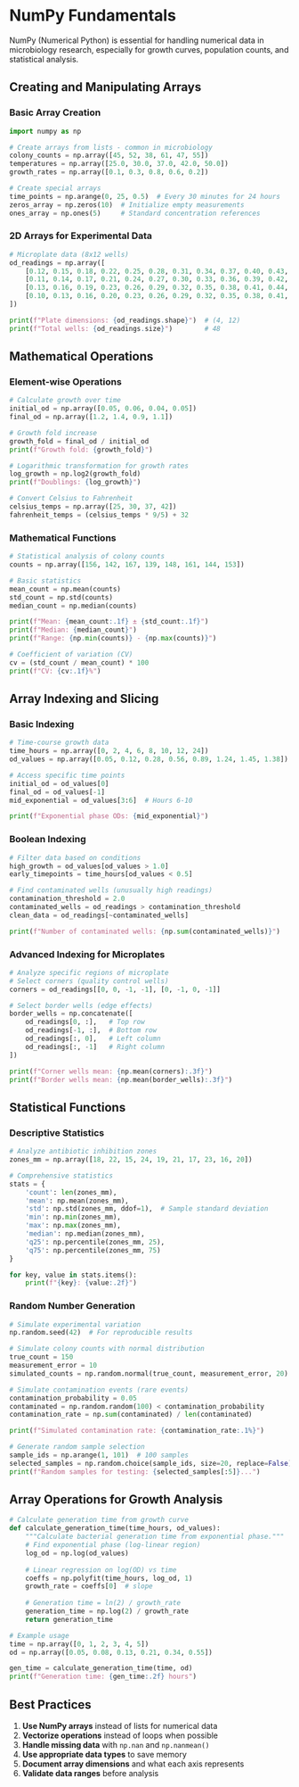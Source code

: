 # NumPy Fundamentals

NumPy (Numerical Python) is essential for handling numerical data in microbiology research, especially for growth curves, population counts, and statistical analysis.

## Creating and Manipulating Arrays

### Basic Array Creation

```python
import numpy as np

# Create arrays from lists - common in microbiology
colony_counts = np.array([45, 52, 38, 61, 47, 55])
temperatures = np.array([25.0, 30.0, 37.0, 42.0, 50.0])
growth_rates = np.array([0.1, 0.3, 0.8, 0.6, 0.2])

# Create special arrays
time_points = np.arange(0, 25, 0.5)  # Every 30 minutes for 24 hours
zeros_array = np.zeros(10)  # Initialize empty measurements
ones_array = np.ones(5)     # Standard concentration references
```

### 2D Arrays for Experimental Data

```python
# Microplate data (8x12 wells)
od_readings = np.array([
    [0.12, 0.15, 0.18, 0.22, 0.25, 0.28, 0.31, 0.34, 0.37, 0.40, 0.43, 0.46],
    [0.11, 0.14, 0.17, 0.21, 0.24, 0.27, 0.30, 0.33, 0.36, 0.39, 0.42, 0.45],
    [0.13, 0.16, 0.19, 0.23, 0.26, 0.29, 0.32, 0.35, 0.38, 0.41, 0.44, 0.47],
    [0.10, 0.13, 0.16, 0.20, 0.23, 0.26, 0.29, 0.32, 0.35, 0.38, 0.41, 0.44]
])

print(f"Plate dimensions: {od_readings.shape}")  # (4, 12)
print(f"Total wells: {od_readings.size}")        # 48
```

## Mathematical Operations

### Element-wise Operations

```python
# Calculate growth over time
initial_od = np.array([0.05, 0.06, 0.04, 0.05])
final_od = np.array([1.2, 1.4, 0.9, 1.1])

# Growth fold increase
growth_fold = final_od / initial_od
print(f"Growth fold: {growth_fold}")

# Logarithmic transformation for growth rates
log_growth = np.log2(growth_fold)
print(f"Doublings: {log_growth}")

# Convert Celsius to Fahrenheit
celsius_temps = np.array([25, 30, 37, 42])
fahrenheit_temps = (celsius_temps * 9/5) + 32
```

### Mathematical Functions

```python
# Statistical analysis of colony counts
counts = np.array([156, 142, 167, 139, 148, 161, 144, 153])

# Basic statistics
mean_count = np.mean(counts)
std_count = np.std(counts)
median_count = np.median(counts)

print(f"Mean: {mean_count:.1f} ± {std_count:.1f}")
print(f"Median: {median_count}")
print(f"Range: {np.min(counts)} - {np.max(counts)}")

# Coefficient of variation (CV)
cv = (std_count / mean_count) * 100
print(f"CV: {cv:.1f}%")
```

## Array Indexing and Slicing

### Basic Indexing

```python
# Time-course growth data
time_hours = np.array([0, 2, 4, 6, 8, 10, 12, 24])
od_values = np.array([0.05, 0.12, 0.28, 0.56, 0.89, 1.24, 1.45, 1.38])

# Access specific time points
initial_od = od_values[0]
final_od = od_values[-1]
mid_exponential = od_values[3:6]  # Hours 6-10

print(f"Exponential phase ODs: {mid_exponential}")
```

### Boolean Indexing

```python
# Filter data based on conditions
high_growth = od_values[od_values > 1.0]
early_timepoints = time_hours[od_values < 0.5]

# Find contaminated wells (unusually high readings)
contamination_threshold = 2.0
contaminated_wells = od_readings > contamination_threshold
clean_data = od_readings[~contaminated_wells]

print(f"Number of contaminated wells: {np.sum(contaminated_wells)}")
```

### Advanced Indexing for Microplates

```python
# Analyze specific regions of microplate
# Select corners (quality control wells)
corners = od_readings[[0, 0, -1, -1], [0, -1, 0, -1]]

# Select border wells (edge effects)
border_wells = np.concatenate([
    od_readings[0, :],   # Top row
    od_readings[-1, :],  # Bottom row
    od_readings[:, 0],   # Left column
    od_readings[:, -1]   # Right column
])

print(f"Corner wells mean: {np.mean(corners):.3f}")
print(f"Border wells mean: {np.mean(border_wells):.3f}")
```

## Statistical Functions

### Descriptive Statistics

```python
# Analyze antibiotic inhibition zones
zones_mm = np.array([18, 22, 15, 24, 19, 21, 17, 23, 16, 20])

# Comprehensive statistics
stats = {
    'count': len(zones_mm),
    'mean': np.mean(zones_mm),
    'std': np.std(zones_mm, ddof=1),  # Sample standard deviation
    'min': np.min(zones_mm),
    'max': np.max(zones_mm),
    'median': np.median(zones_mm),
    'q25': np.percentile(zones_mm, 25),
    'q75': np.percentile(zones_mm, 75)
}

for key, value in stats.items():
    print(f"{key}: {value:.2f}")
```

### Random Number Generation

```python
# Simulate experimental variation
np.random.seed(42)  # For reproducible results

# Simulate colony counts with normal distribution
true_count = 150
measurement_error = 10
simulated_counts = np.random.normal(true_count, measurement_error, 20)

# Simulate contamination events (rare events)
contamination_probability = 0.05
contaminated = np.random.random(100) < contamination_probability
contamination_rate = np.sum(contaminated) / len(contaminated)

print(f"Simulated contamination rate: {contamination_rate:.1%}")

# Generate random sample selection
sample_ids = np.arange(1, 101)  # 100 samples
selected_samples = np.random.choice(sample_ids, size=20, replace=False)
print(f"Random samples for testing: {selected_samples[:5]}...")
```

## Array Operations for Growth Analysis

```python
# Calculate generation time from growth curve
def calculate_generation_time(time_hours, od_values):
    """Calculate bacterial generation time from exponential phase."""
    # Find exponential phase (log-linear region)
    log_od = np.log(od_values)
    
    # Linear regression on log(OD) vs time
    coeffs = np.polyfit(time_hours, log_od, 1)
    growth_rate = coeffs[0]  # slope
    
    # Generation time = ln(2) / growth_rate
    generation_time = np.log(2) / growth_rate
    return generation_time

# Example usage
time = np.array([0, 1, 2, 3, 4, 5])
od = np.array([0.05, 0.08, 0.13, 0.21, 0.34, 0.55])

gen_time = calculate_generation_time(time, od)
print(f"Generation time: {gen_time:.2f} hours")
```

## Best Practices

1. **Use NumPy arrays** instead of lists for numerical data
2. **Vectorize operations** instead of loops when possible
3. **Handle missing data** with `np.nan` and `np.nanmean()`
4. **Use appropriate data types** to save memory
5. **Document array dimensions** and what each axis represents
6. **Validate data ranges** before analysis
